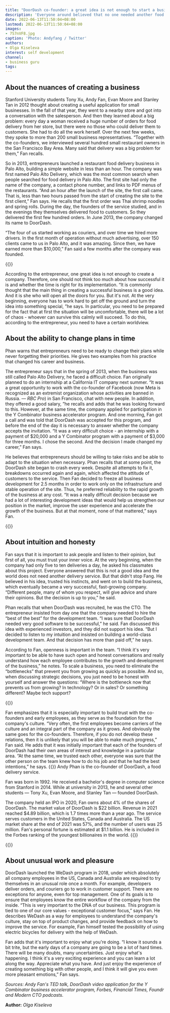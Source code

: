 ```yaml
---
title: "DoorDash co-founder: a great idea is not enough to start a business"
description: 'Everyone around believed that no one needed another food delivery service, but this did not stop DoorDash co-founder Andy Fan. About intuition, life-changing decisions and business scaling - in a selection of his statements'
date: 2022-06-13T11:50:04+08:00
lastmod: 2022-06-13T11:50:04+08:00
images:
- 7S7nVF8.jpg
caption: 'Photo: Andyfang / Twitter'
authors:
- Olga Kiseleva
interest: self development
channel: 
- business guru
tags: 
---
```


About the nuances of creating a business
----------------------------------------

Stanford University students Tony Xu, Andy Fan, Evan Moore and Stanley Tan in 2012 thought about creating a useful application for small businesses. In the fall of that year, they went to a nearby store and got into a conversation with the salesperson. And then they learned about a big problem: every day a woman received a huge number of orders for food delivery from her store, but there were no those who could deliver them to customers. She had to do all the work herself. Over the next few weeks, they spoke to more than 200 small business representatives. “Together with the co-founders, we interviewed several hundred small restaurant owners in the San Francisco Bay Area. Many said that delivery was a big problem for them,” Fan recalls.

So in 2013, entrepreneurs launched a restaurant food delivery business in Palo Alto, building a simple website in less than an hour. The company was first named Palo Alto Delivery, which was the most common search when people searched for food delivery in Palo Alto. The first site had only the name of the company, a contact phone number, and links to PDF menus of the restaurants. “And an hour after the launch of the site, the first call came. That is, less than two hours passed from the start of creating the site to the first client,” Fan says. He recalls that the first order was Thai shrimp noodles and spring rolls. During the day, the founders of the service studied, and in the evenings they themselves delivered food to customers. So they delivered the first few hundred orders. In June 2013, the company changed its name to DoorDash.

“The four of us started working as couriers, and over time we hired more drivers. In the first month of operation without much advertising, over 150 clients came to us in Palo Alto, and it was amazing. Since then, we have earned more than $10,000,” Fan said a few months after the company was founded.

{{<ads>}}

According to the entrepreneur, one great idea is not enough to create a company. Therefore, one should not think too much about how successful it is and whether the time is right for its implementation. “It is commonly thought that the main thing in creating a successful business is a good idea. And it is she who will open all the doors for you. But it's not. At the very beginning, everyone has to work hard to get off the ground and turn the idea into something special, ”he says. In particular, you need to be prepared for the fact that at first the situation will be uncomfortable, there will be a lot of chaos - whoever can survive this calmly will succeed. To do this, according to the entrepreneur, you need to have a certain worldview.

About the ability to change plans in time
-----------------------------------------

Phan warns that entrepreneurs need to be ready to change their plans while never forgetting their priorities. He gives two examples from his practice that changed his career and business.

The entrepreneur says that in the spring of 2013, when the business was still called Palo Alto Delivery, he faced a difficult choice. Fan originally planned to do an internship at a California IT company next summer. “It was a great opportunity to work with the co-founder of Facebook (now Meta is recognized as an extremist organization whose activities are banned in Russia. — _RBC Pro_) in San Francisco, chat with new people. In addition, they offered a good salary, ”he recalls and adds that he was looking forward to this. However, at the same time, the company applied for participation in the Y Combinator business accelerator program. And one morning, Fan got a call and was told that DoorDash was accepted for this program, and before the end of the day it is necessary to answer whether the company accepts the invitation. “It was a very difficult choice - an internship with a payment of $20,000 and a Y Combinator program with a payment of $3,000 for three months. I chose the second. And the decision I made changed my career,” Fan says.

He believes that entrepreneurs should be willing to take risks and be able to adapt to the situation when necessary. Phan recalls that at some point, the DoorDash site began to crash every week. Despite all attempts to fix it, breakdowns occurred again and again, which affected the attitude of customers to the service. Then Fan decided to freeze all business development for 2.5 months in order to work only on the infrastructure and stable operation of the site. Thus, he preferred reliability to the rapid growth of the business at any cost. “It was a really difficult decision because we had a lot of interesting development ideas that would help us strengthen our position in the market, improve the user experience and accelerate the growth of the business. But at that moment, none of that mattered,” says Fan.

{{<ads>}}

About intuition and honesty
---------------------------

Fan says that it is important to ask people and listen to their opinion, but first of all, you must trust your inner voice. At the very beginning, when the company had only five to ten deliveries a day, he asked his classmates about this project. Everyone answered that this is not a good idea and the world does not need another delivery service. But that didn't stop Fang. He believed in his idea, trusted his instincts, and went on to build the business, which eventually became a very successful, fast-growing company. “Different people, many of whom you respect, will give advice and share their opinions. But the decision is up to you," he said.

Phan recalls that when DoorDash was recruited, he was the CTO. The entrepreneur insisted from day one that the company needed to hire the “best of the best” for the development team. “I was sure that DoorDash needed very good software to be successful,” he said. Fan discussed this idea with experienced investors, and they did not support his idea. “But I decided to listen to my intuition and insisted on building a world-class development team. And that decision has more than paid off,” he says.

According to Fan, openness is important in the team. “I think it's very important to be able to have such open and honest conversations and really understand how each employee contributes to the growth and development of the business,” he notes. To scale a business, you need to eliminate the “bottlenecks” that prevent you from growing as quickly as possible. And so, when discussing strategic decisions, you just need to be honest with yourself and answer the questions: “Where is the bottleneck now that prevents us from growing? In technology? Or in sales? Or something different? Maybe tech support?

{{<ads>}}

Fan emphasizes that it is especially important to build trust with the co-founders and early employees, as they serve as the foundation for the company's culture. “Very often, the first employees become carriers of the culture and an integral part of the company as it grows. And obviously the same goes for the co-founders. Therefore, if you do not develop these relations, then it is unlikely that you will be able to make much progress,” Fan said. He adds that it was initially important that each of the founders of DoorDash had their own areas of interest and knowledge in a particular area. “At the same time, we trusted each other, everyone was sure that the other person on the team knew how to do his job and that he had the best intentions,” he says.
{{<info>}}
Andy Phan is the co-founder of DoorDash, a food delivery service.

Fan was born in 1992. He received a bachelor's degree in computer science from Stanford in 2014. While at university in 2013, he and several other students — Tony Xu, Evan Moore, and Stanley Tan — founded DoorDash.

The company held an IPO in 2020, Fan owns about 4% of the shares of DoorDash. The market value of DoorDash is $22 billion. Revenue in 2021 reached $4.89 billion, which is 1.7 times more than a year ago. The service serves customers in the United States, Canada and Australia. The US market share at the end of 2021 was 57%, and the number of users was 25 million. Fan's personal fortune is estimated at $1.1 billion. He is included in the Forbes ranking of the youngest billionaires in the world.
{{</info>}}

{{<ads>}}

About unusual work and pleasure
-------------------------------

DoorDash launched the WeDash program in 2018, under which absolutely all company employees in the US, Canada and Australia are required to try themselves in an unusual role once a month. For example, developers deliver orders, and couriers go to work in customer support. There are no exceptions for anyone, even for top management. One of its goals is to ensure that employees know the entire workflow of the company from the inside. “This is very important to the DNA of our business. This program is tied to one of our core values ​​- exceptional customer focus,” says Fan. He describes WeDash as a way for employees to understand the company's culture, stay on top of product changes, and provide feedback on how to improve the service. For example, Fan himself tested the possibility of using electric bicycles for delivery with the help of WeDash.

Fan adds that it's important to enjoy what you're doing. “I know it sounds a bit trite, but the early days of a company are going to be a lot of hard times. There will be many doubts, many uncertainties. Just enjoy what's happening. I think it's a very exciting experience and you can learn a lot along the way. Appreciate what you have. And just enjoy the experience of creating something big with other people, and I think it will give you even more pleasant emotions,” Fan says.

_Sources: Andy Fan's TED talk, DoorDash video application for the Y Combinator business accelerator program, Forbes, Financial Times, Foundr and Modern CTO podcasts._

**Author:** *Olga Kiseleva*